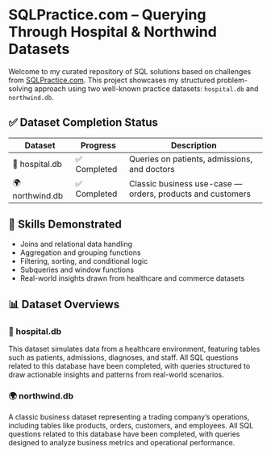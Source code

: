 # SQLPractice.com – Querying Through Hospital & Northwind Datasets

Welcome to my curated repository of SQL solutions based on challenges from [SQLPractice.com](https://www.sql-practice.com). This project showcases my structured problem-solving approach using two well-known practice datasets: `hospital.db` and `northwind.db`.

## ✅ Dataset Completion Status

| Dataset        | Progress       | Description                                  |
|----------------|----------------|----------------------------------------------|
| 🏥 hospital.db  | ✅ Completed    | Queries on patients, admissions, and doctors |
| 🌍 northwind.db | ✅ Completed | Classic business use-case — orders, products and customers |

## 🧠 Skills Demonstrated

- Joins and relational data handling  
- Aggregation and grouping functions  
- Filtering, sorting, and conditional logic  
- Subqueries and window functions  
- Real-world insights drawn from healthcare and commerce datasets  

## 📊 Dataset Overviews

### 🏥 hospital.db  
This dataset simulates data from a healthcare environment, featuring tables such as patients, admissions, diagnoses, and staff. All SQL questions related to this database have been completed, with queries structured to draw actionable insights and patterns from real-world scenarios.

### 🌍 northwind.db  
A classic business dataset representing a trading company’s operations, including tables like products, orders, customers, and employees. All SQL questions related to this database have been completed, with queries designed to analyze business metrics and operational performance.



